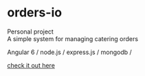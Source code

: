 # orders-io
Personal project<br />
A simple system for managing catering orders

Angular 6 /
node.js /
express.js /
mongodb / 

[check it out here](http://orders-project.s3-website-ap-southeast-2.amazonaws.com/login)
